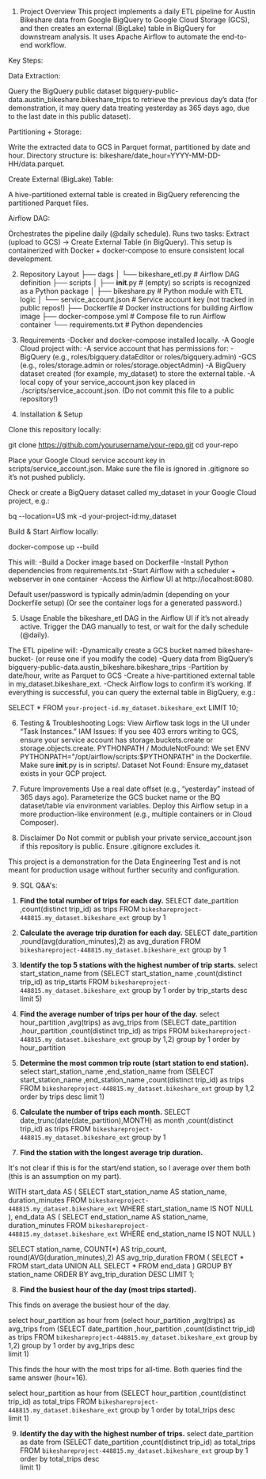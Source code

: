 1. Project Overview
This project implements a daily ETL pipeline for Austin Bikeshare data from Google BigQuery to Google Cloud Storage (GCS), and then creates an external (BigLake) table in BigQuery for downstream analysis. It uses Apache Airflow to automate the end-to-end workflow.

Key Steps:

Data Extraction:

Query the BigQuery public dataset bigquery-public-data.austin_bikeshare.bikeshare_trips to retrieve the previous day’s data (for demonstration, it may query data treating yesterday as 365 days ago, due to the last date in this public dataset).

Partitioning + Storage:

Write the extracted data to GCS in Parquet format, partitioned by date and hour.
Directory structure is: bikeshare/date_hour=YYYY-MM-DD-HH/data.parquet.

Create External (BigLake) Table:

A hive-partitioned external table is created in BigQuery referencing the partitioned Parquet files.

Airflow DAG:

Orchestrates the pipeline daily (@daily schedule).
Runs two tasks: Extract (upload to GCS) → Create External Table (in BigQuery).
This setup is containerized with Docker + docker-compose to ensure consistent local development.

2. Repository Layout
├── dags
│   └── bikeshare_etl.py       # Airflow DAG definition
├── scripts
│   ├── __init__.py            # (empty) so scripts is recognized as a Python package
│   ├── bikeshare.py           # Python module with ETL logic
│   └── service_account.json   # Service account key (not tracked in public repos!)
├── Dockerfile                 # Docker instructions for building Airflow image
├── docker-compose.yml         # Compose file to run Airflow container
└── requirements.txt           # Python dependencies

3. Requirements
-Docker and docker-compose installed locally.
-A Google Cloud project with:
-A service account that has permissions for:
-BigQuery (e.g., roles/bigquery.dataEditor or roles/bigquery.admin)
-GCS (e.g., roles/storage.admin or roles/storage.objectAdmin)
-A BigQuery dataset created (for example, my_dataset) to store the external table.
-A local copy of your service_account.json key placed in ./scripts/service_account.json. (Do not commit this file to a public repository!)

4. Installation & Setup

Clone this repository locally:

git clone https://github.com/yourusername/your-repo.git
cd your-repo

Place your Google Cloud service account key in scripts/service_account.json. Make sure the file is ignored in .gitignore so it’s not pushed publicly.

Check or create a BigQuery dataset called my_dataset in your Google Cloud project, e.g.:

bq --location=US mk -d your-project-id:my_dataset

Build & Start Airflow locally:

docker-compose up --build

This will:
-Build a Docker image based on Dockerfile
-Install Python dependencies from requirements.txt
-Start Airflow with a scheduler + webserver in one container
-Access the Airflow UI at http://localhost:8080.

Default user/password is typically admin/admin (depending on your Dockerfile setup)
(Or see the container logs for a generated password.)

5. Usage
Enable the bikeshare_etl DAG in the Airflow UI if it’s not already active.
Trigger the DAG manually to test, or wait for the daily schedule (@daily).

The ETL pipeline will:
-Dynamically create a GCS bucket named bikeshare-bucket-<timestamp> (or reuse one if you modify the code)
-Query data from BigQuery’s bigquery-public-data.austin_bikeshare.bikeshare_trips
-Partition by date/hour, write as Parquet to GCS
-Create a hive-partitioned external table in my_dataset.bikeshare_ext.
-Check Airflow logs to confirm it’s working. If everything is successful, you can query the external table in BigQuery, e.g.:

SELECT *
FROM `your-project-id.my_dataset.bikeshare_ext`
LIMIT 10;

6. Testing & Troubleshooting
Logs: View Airflow task logs in the UI under “Task Instances.”
IAM Issues: If you see 403 errors writing to GCS, ensure your service account has storage.buckets.create or storage.objects.create.
PYTHONPATH / ModuleNotFound: We set ENV PYTHONPATH="/opt/airflow/scripts:$PYTHONPATH" in the Dockerfile. Make sure __init__.py is in scripts/.
Dataset Not Found: Ensure my_dataset exists in your GCP project.

7. Future Improvements
Use a real date offset (e.g., “yesterday” instead of 365 days ago).
Parameterize the GCS bucket name or the BQ dataset/table via environment variables.
Deploy this Airflow setup in a more production-like environment (e.g., multiple containers or in Cloud Composer).

8. Disclaimer
Do Not commit or publish your private service_account.json if this repository is public. Ensure .gitignore excludes it.

This project is a demonstration for the Data Engineering Test and is not meant for production usage without further security and configuration.

9. SQL Q&A's: 

1) **Find the total number of trips for each day.**
SELECT date_partition
,count(distinct trip_id) as trips
 FROM `bikeshareproject-448815.my_dataset.bikeshare_ext` 
 group by 1

2) **Calculate the average trip duration for each day.**
SELECT date_partition
,round(avg(duration_minutes),2) as avg_duration
 FROM `bikeshareproject-448815.my_dataset.bikeshare_ext` 
 group by 1

3) **Identify the top 5 stations with the highest number of trip starts.**
select start_station_name
from
(SELECT start_station_name
,count(distinct trip_id) as trip_starts
 FROM `bikeshareproject-448815.my_dataset.bikeshare_ext` 
 group by 1 
 order by trip_starts desc
 limit 5)

4) **Find the average number of trips per hour of the day.**
select hour_partition
,avg(trips) as avg_trips
from
(SELECT date_partition
,hour_partition
,count(distinct trip_id) as trips
 FROM `bikeshareproject-448815.my_dataset.bikeshare_ext` 
 group by 1,2)
 group by 1 
 order by hour_partition 

5) **Determine the most common trip route (start station to end station).**
select start_station_name
,end_station_name
from
(SELECT start_station_name
,end_station_name
,count(distinct trip_id) as trips
 FROM `bikeshareproject-448815.my_dataset.bikeshare_ext` 
group by 1,2
order by trips desc 
limit 1)

6) **Calculate the number of trips each month.**
SELECT date_trunc(date(date_partition),MONTH) as month
,count(distinct trip_id) as trips
 FROM `bikeshareproject-448815.my_dataset.bikeshare_ext` 
group by 1

7) **Find the station with the longest average trip duration.**

It's not clear if this is for the start/end station, so I average over them both (this is an assumption on my part).

WITH start_data AS (
  SELECT
    start_station_name AS station_name,
    duration_minutes
  FROM `bikeshareproject-448815.my_dataset.bikeshare_ext` 
  WHERE start_station_name IS NOT NULL
),
end_data AS (
  SELECT
    end_station_name AS station_name,
    duration_minutes
  FROM `bikeshareproject-448815.my_dataset.bikeshare_ext` 
  WHERE end_station_name IS NOT NULL
)

SELECT
  station_name,
  COUNT(*) AS trip_count,
  round(AVG(duration_minutes),2) AS avg_trip_duration
FROM (
  SELECT * FROM start_data
  UNION ALL
  SELECT * FROM end_data
)
GROUP BY station_name
ORDER BY avg_trip_duration DESC
LIMIT 1;

8) **Find the busiest hour of the day (most trips started).**

This finds on average the busiest hour of the day.

select hour_partition as hour 
from
(select hour_partition
,avg(trips) as avg_trips
from
(SELECT date_partition
,hour_partition
,count(distinct trip_id) as trips
 FROM `bikeshareproject-448815.my_dataset.bikeshare_ext` 
 group by 1,2)
 group by 1 
 order by avg_trips desc  
 limit 1)

This finds the hour with the most trips for all-time. Both queries find the same answer (hour=16).

select hour_partition as hour 
from
(SELECT hour_partition
,count(distinct trip_id) as total_trips
 FROM `bikeshareproject-448815.my_dataset.bikeshare_ext` 
 group by 1 
 order by total_trips desc  
 limit 1)

9) **Identify the day with the highest number of trips.**
select date_partition as date 
from
(SELECT date_partition
,count(distinct trip_id) as total_trips
 FROM `bikeshareproject-448815.my_dataset.bikeshare_ext` 
 group by 1 
 order by total_trips desc  
 limit 1)